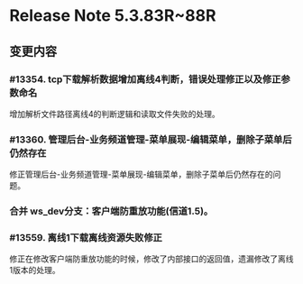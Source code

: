 # Release Note 5.3.83R~88R

<!-- toc -->

## 变更内容

### #13354. tcp下载解析数据增加离线4判断，错误处理修正以及修正参数命名

增加解析文件路径离线4的判断逻辑和读取文件失败的处理。  

### #13360. 管理后台-业务频道管理-菜单展现-编辑菜单，删除子菜单后仍然存在 

修正管理后台-业务频道管理-菜单展现-编辑菜单，删除子菜单后仍然存在的问题。     

### 合并 ws_dev分支：客户端防重放功能(信道1.5)。    

### #13559. 离线1下载离线资源失败修正
    
修正在修改客户端防重放功能的时候，修改了内部接口的返回值，遗漏修改了离线1版本的处理。